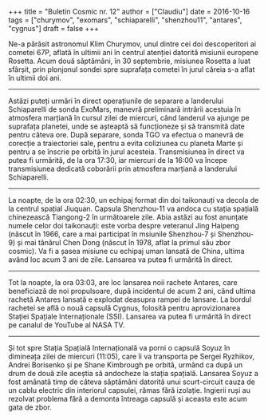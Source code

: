 +++
title = "Buletin Cosmic nr. 12"
author = ["Claudiu"]
date = 2016-10-16
tags = ["churymov", "exomars", "schiaparelli", "shenzhou11", "antares", "cygnus"]
draft = false
+++

Ne-a părăsit astronomul Klim Churymov, unul dintre cei doi descoperitori ai cometei 67P, aflată în ultimii ani în centrul atenției datorită misiunii europene Rosetta. Acum două săptămâni, în 30 septembrie, misiunea Rosetta a luat sfârșit, prin plonjonul sondei spre suprafața cometei în jurul căreia s-a aflat în ultimii doi ani.

---

Astăzi puteți urmări în direct operațiunile de separare a landerului Schiaparelli de sonda ExoMars, manevră preliminară intrării acestuia în atmosfera marțiană în cursul zilei de miercuri, când landerul va ajunge pe suprafața planetei, unde se așteaptă să funcționeze și să transmită date pentru câteva ore. După separare, sonda TGO va efectua o manevră de corecție a traiectoriei sale, pentru a evita coliziunea cu planeta Marte și pentru a se înscrie pe orbită în jurul acesteia. Transmisiunea în direct va putea fi urmărită, de la ora 17:30, iar miercuri de la 16:00 va începe transmisiunea dedicată coborârii prin atmosfera marțiană a landerului Schiaparelli.

---

La noapte, de la ora 02:30, un echipaj format din doi taikonauți va decola de la centrul spațial Jiuquan. Capsula Shenzhou-11 va andoca cu stația spațială chinezească Tiangong-2 în următoarele zile. Abia astăzi au fost anunțate numele celor doi taikonauți: este vorba despre veteranul Jing Haipeng (născut în 1966, care a mai participat în msiunile Shenzhou-7 și Shenzhou-9) și mai tânărul Chen Dong (născut în 1978, aflat la primul său zbor cosmic). Va fi a șasea misiune cu echipaj uman lansată de China, ultima având loc acum 3 ani de zile. Lansarea va putea fi urmărită în direct.

---

Tot la noapte, la ora 03:03, are loc lansarea noii rachete Antares, care beneficiază de noi propulsoare, după incidentul de acum 2 ani, când ultima rachetă Antares lansată e explodat deasupra rampei de lansare. La bordul rachetei se află o nouă capsulă Cygnus, folosită pentru aprovizionarea Stației Spațiale Internaționale (SSI). Lansarea va putea fi urmărită în direct pe canalul de YouTube al NASA TV.

---

Și tot spre Stația Spațială Internațională va porni o capsulă Soyuz în dimineața zilei de miercuri (11:05), care îi va transporta pe Sergei Ryzhikov, Andrei Borisenko și pe Shane Kimbrough pe orbită, urmând ca după un drum de două zile aceștia să andocheze la stația spațială. Lansarea Soyuz a fost amânată timp de câteva săptămâni datorită unui scurt-circuit cauza de un cablu electric din interiorul capsulei, rămas fără izolație. Ingierii ruși au rezolvat problema fără a demonta întreaga capsulă și aceasta este acum gata de zbor.
